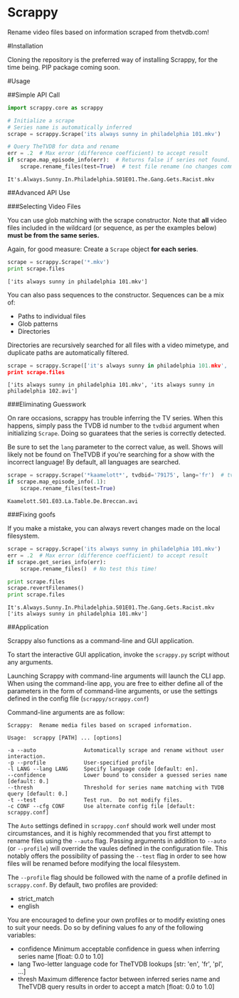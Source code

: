 Scrappy
=======

Rename video files based on information scraped from thetvdb.com!

#Installation

Cloning the repository is the preferred way of installing Scrappy, for the time being.  PIP package coming soon.

#Usage

##Simple API Call

```Python
import scrappy.core as scrappy

# Initialize a scrape
# Series name is automatically inferred
scrape = scrappy.Scrape('its always sunny in philadelphia 101.mkv')

# Query TheTVDB for data and rename
err = .2  # Max error (difference coefficient) to accept result
if scrape.map_episode_info(err):  # Returns false if series not found.  Try increasing err.
    scrape.rename_files(test=True)  # test file rename (no changes committed when test == True)
```

```
It's.Always.Sunny.In.Philadelphia.S01E01.The.Gang.Gets.Racist.mkv
```

##Advanced API Use

###Selecting Video Files

You can use glob matching with the scrape constructor.  Note that **all** video files included in the wildcard (or sequence, as per the examples below) **must be from the same series.**

Again, for good measure:  Create a `Scrape` object **for each series**.

```python
scrape = scrappy.Scrape('*.mkv')
print scrape.files
```

```
['its always sunny in philadelphia 101.mkv']
```

You can also pass sequences to the constructor.  Sequences can be a mix of:

- Paths to individual files
- Glob patterns
- Directories

Directories are recursively searched for all files with a video mimetype, and duplicate paths are automatically filtered.

```python
scrape = scrappy.Scrape(['it's always sunny in philadelphia 101.mkv', '*.avi'])
print scrape.files
```

```
['its always sunny in philadelphia 101.mkv', 'its always sunny in philadelphia 102.avi']
```

###Eliminating Guesswork

On rare occasions, scrappy has trouble inferring the TV series.  When this happens, simply pass the TVDB id number to the `tvdbid` argument when initializing `Scrape`.
Doing so guaratees that the series is correctly detected.

Be sure to set the `lang` parameter to the correct value, as well.  Shows will likely not be found on TheTVDB if you're searching for a show with the incorrect language!
By default, all languages are searched.

```python
scrape = scrappy.Scrape('*kaamelott*', tvdbid='79175', lang='fr')  # tvdbid should be str
if scrape.map_episode_info(.1):
    scrape.rename_files(test=True)
```

```
Kaamelott.S01.E03.La.Table.De.Breccan.avi
```

###Fixing goofs

If you make a mistake, you can always revert changes made on the local filesystem.

```python
scrape = scrappy.Scrape('its always sunny in philadelphia 101.mkv')
err = .2  # Max error (difference coefficient) to accept result
if scrape.get_series_info(err):
    scrape.rename_files()  # No test this time!

print scrape.files
scrape.revertFilenames()
print scrape.files
```

```
It's.Always.Sunny.In.Philadelphia.S01E01.The.Gang.Gets.Racist.mkv
['its always sunny in philadelphia 101.mkv']
```

##Application

Scrappy also functions as a command-line and GUI application.

To start the interactive GUI application, invoke the `scrappy.py` script without any arguments.

Launching Scrappy *with* command-line arguments will launch the CLI app.  When using the command-line app, you are free to either define all of the parameters in the form of command-line arguments,
or use the settings defined in the config file (`scrappy/scrappy.conf`)

Command-line arguments are as follow:

```
Scrappy:  Rename media files based on scraped information.

Usage:  scrappy [PATH] ... [options]

-a --auto               Automatically scrape and rename without user interaction.
-p --profile            User-specified profile
-l LANG --lang LANG     Specify language code [default: en].
--confidence            Lower bound to consider a guessed series name [default: 0.]
--thresh                Threshold for series name matching with TVDB query [default: 0.]
-t --test               Test run.  Do not modify files.
-c CONF --cfg CONF      Use alternate config file [default: scrappy.conf]
```

The `Auto` settings defined in `scrappy.conf` should work well under most circumstances, and it is highly recommended that you first attempt to rename files using the `--auto` flag.
Passing arguments in addition to `--auto` (or `--profile`) will override the vaules defined in the configuration file. 
This notably offers the possibility of passing the `--test` flag in order to see how files will be renamed before modifying the local filesystem.

The `--profile` flag should be followed with the name of a profile defined in `scrappy.conf`.  By default, two profiles are provided:

- strict_match
- english

You are encouraged to define your own profiles or to modify existing ones to suit your needs.  Do so by defining values fo any of the following variables:

- confidence		Minimum acceptable confidence in guess when inferring series name [float: 0.0 to 1.0]
- lang 				Two-letter language code for TheTVDB lookups [str: 'en', 'fr', 'pl', ...]
- thresh 			Maximum difference factor between inferred series name and TheTVDB query results in order to accept a match [float: 0.0 to 1.0]
